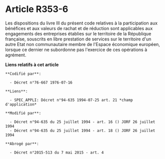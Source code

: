 # Article R353-6

Les dispositions du livre III du présent code relatives à la participation aux bénéfices et aux valeurs de rachat et de
réduction sont applicables aux engagements des entreprises établies sur le territoire de la République française, souscrits
en libre prestation de services sur le territoire d'un autre Etat non communautaire membre de l'Espace économique européen,
lorsque ce dernier ne subordonne pas l'exercice de ces opérations à agrément.

**Liens relatifs à cet article**

	**Codifié par**:

	  - Décret n°76-667 1976-07-16

	**Liens**:

	  - SPEC_APPLI: Décret n°94-635 1994-07-25 art. 21 *champ d'application*

	**Modifié par**:

	  - Décret n°94-635 du 25 juillet 1994 - art. 16 () JORF 26 juillet 1994
	  - Décret n°94-635 du 25 juillet 1994 - art. 18 () JORF 26 juillet 1994

	**Abrogé par**:

	  - Décret n°2015-513 du 7 mai 2015 - art. 4
